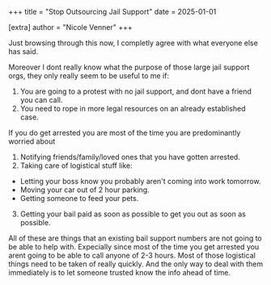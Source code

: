 +++
title = "Stop Outsourcing Jail Support"
date = 2025-01-01

[extra]
author = "Nicole Venner"
+++

Just browsing through this now, I completly agree with what everyone else has said.

Moreover I dont really know what the purpose of those large jail support orgs, they only really seem to be useful to me if:

1. You are going to a protest with no jail support, and dont have a friend you can call.
2. You need to rope in more legal resources on an already established case.

If you do get arrested you are most of the time you are predominantly worried about 

1. Notifying friends/family/loved ones that you have gotten arrested.
2. Taking care of logistical stuff like:
 - Letting your boss know you probably aren't coming into work tomorrow.
 - Moving your car out of 2 hour parking.
 - Getting someone to feed your pets.
3. Getting your bail paid as soon as possible to get you out as soon as possible.

All of these are things that an existing bail support numbers are not going to be able to help with. Expecially since most of the time you get arrested you arent going to be able to call anyone of 2-3 hours. Most of those logistical things need to be taken of really quickly. And the only way to deal with them immediately is to let someone trusted know the info ahead of time.
 
